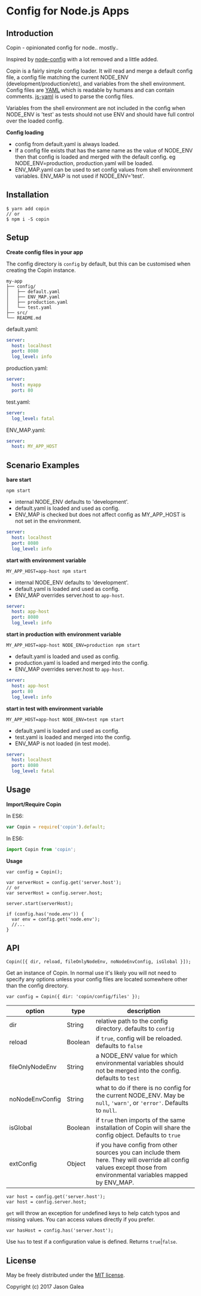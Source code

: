 Config for Node.js Apps
=======================

Introduction
------------

Copin - opinionated config for node.. mostly..

Inspired by [node-config](https://github.com/lorenwest/node-config) with a lot
removed and a little added.

Copin is a fairly simple config loader. It will read and merge a default config
file, a config file matching the current NODE_ENV (development/production/etc),
and variables from the shell environment. Config files are [YAML](http://yaml.org/)
which is readable by humans and can contain comments.
[js-yaml](https://github.com/nodeca/js-yaml) is used to parse the config files.

Variables from the shell environment are not included in the config when NODE_ENV
is 'test' as tests should not use ENV and should have full control over the loaded
config.

**Config loading**

* config from default.yaml is always loaded.
* If a config file exists that has the same name as the value of NODE_ENV then
that config is loaded and merged with the default config. eg NODE_ENV=production,
production.yaml will be loaded.
* ENV_MAP.yaml can be used to set config values from shell environment variables. ENV_MAP is not used if NODE_ENV='test'.

Installation
------------

```shell
$ yarn add copin
// or
$ npm i -S copin
```

Setup
-----

**Create config files in your app**

The config directory is `config` by default, but this can be customised when
creating the Copin instance.

```
my-app
├── config/
│   ├── default.yaml
│   ├── ENV_MAP.yaml
│   ├── production.yaml
│   └── test.yaml
├── src/
└── README.md
```

default.yaml:
```yaml
server:
  host: localhost
  port: 8080
  log_level: info
```

production.yaml:
```yaml
server:
  host: myapp
  port: 80
```

test.yaml:
```yaml
server:
  log_level: fatal
```

ENV_MAP.yaml:
```yaml
server:
  host: MY_APP_HOST
```

Scenario Examples
-----------------

**bare start**

`npm start`

- internal NODE_ENV defaults to 'development'.
- default.yaml is loaded and used as config.
- ENV_MAP is checked but does not affect config as MY_APP_HOST is not set in the environment.

```yaml
server:
  host: localhost
  port: 8080
  log_level: info
```

**start with environment variable**

`MY_APP_HOST=app-host npm start`

- internal NODE_ENV defaults to 'development'.
- default.yaml is loaded and used as config.
- ENV_MAP overrides server.host to `app-host`.

```yaml
server:
  host: app-host
  port: 8080
  log_level: info
```

**start in production with environment variable**

`MY_APP_HOST=app-host NODE_ENV=production npm start`

- default.yaml is loaded and used as config.
- production.yaml is loaded and merged into the config.
- ENV_MAP overrides server.host to `app-host`.

```yaml
server:
  host: app-host
  port: 80
  log_level: info
```

**start in test with environment variable**

`MY_APP_HOST=app-host NODE_ENV=test npm start`

- default.yaml is loaded and used as config.
- test.yaml is loaded and merged into the config.
- ENV_MAP is not loaded (in test mode).

```yaml
server:
  host: localhost
  port: 8080
  log_level: fatal
```

Usage
-----

**Import/Require Copin**

In ES6:
```js
var Copin = require('copin').default;
```

In ES6:
```js
import Copin from 'copin';
```

**Usage**
```
var config = Copin();

var serverHost = config.get('server.host');
// or
var serverHost = config.server.host;

server.start(serverHost);

if (config.has('node.env')) {
  var env = config.get('node.env');
  //...
}
```

API
---

`Copin([{ dir, reload, fileOnlyNodeEnv, noNodeEnvConfig, isGlobal }]);`

Get an instance of Copin. In normal use it's likely you will not need to specify
any options unless your config files are located somewhere other than the config
directory.

```
var config = Copin({ dir: 'copin/config/files' });
```

option          | type    | description
----------------|---------|------------
dir             | String  | relative path to the config directory. defaults to `config`
reload          | Boolean | if `true`, config will be reloaded. defaults to `false`
fileOnlyNodeEnv | String  | a NODE_ENV value for which environmental variables should not be merged into the config. defaults to `test`
noNodeEnvConfig | String  | what to do if there is no config for the current NODE_ENV. May be `null`, `'warn'`, or `'error'`. Defaults to `null`.
isGlobal        | Boolean | if `true` then imports of the same installation of Copin will share the config object. Defaults to `true`
extConfig       | Object  | if you have config from other sources you can include them here. They will override all config values except those from environmental variables mapped by ENV_MAP.

```
var host = config.get('server.host');
var host = config.server.host;
```
`get` will throw an exception for undefined keys to help catch typos and missing values.
You can access values directly if you prefer.

```
var hasHost = config.has('server.host');
```
Use `has` to test if a configuration value is defined. Returns `true`|`false`.

License
-------

May be freely distributed under the [MIT license](https://raw.githubusercontent.com/lecstor/copin/master/LICENSE).

Copyright (c) 2017 Jason Galea
